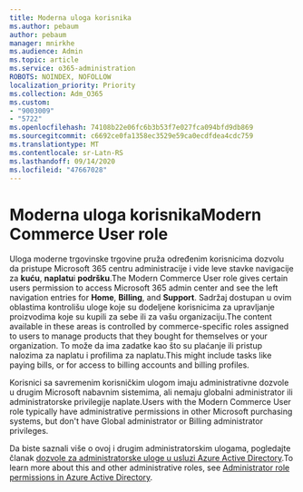 ```yaml
---
title: Moderna uloga korisnika
ms.author: pebaum
author: pebaum
manager: mnirkhe
ms.audience: Admin
ms.topic: article
ms.service: o365-administration
ROBOTS: NOINDEX, NOFOLLOW
localization_priority: Priority
ms.collection: Adm_O365
ms.custom:
- "9003009"
- "5722"
ms.openlocfilehash: 74108b22e06fc6b3b53f7e027fca094bfd9db869
ms.sourcegitcommit: c6692ce0fa1358ec3529e59ca0ecdfdea4cdc759
ms.translationtype: MT
ms.contentlocale: sr-Latn-RS
ms.lasthandoff: 09/14/2020
ms.locfileid: "47667028"
---
```

# <a name="modern-commerce-user-role"></a><span data-ttu-id="52012-102">Moderna uloga korisnika</span><span class="sxs-lookup"><span data-stu-id="52012-102">Modern Commerce User role</span></span>

<span data-ttu-id="52012-103">Uloga moderne trgovinske trgovine pruža određenim korisnicima dozvolu da pristupe Microsoft 365 centru administracije i vide leve stavke navigacije za **kuću**, **naplatu**i **podršku**.</span><span class="sxs-lookup"><span data-stu-id="52012-103">The Modern Commerce User role gives certain users permission to access Microsoft 365 admin center and see the left navigation entries for **Home**, **Billing**, and **Support**.</span></span> <span data-ttu-id="52012-104">Sadržaj dostupan u ovim oblastima kontrolišu uloge koje su dodeljene korisnicima za upravljanje proizvodima koje su kupili za sebe ili za vašu organizaciju.</span><span class="sxs-lookup"><span data-stu-id="52012-104">The content available in these areas is controlled by commerce-specific roles assigned to users to manage products that they bought for themselves or your organization.</span></span> <span data-ttu-id="52012-105">To može da ima zadatke kao što su plaćanje ili pristup nalozima za naplatu i profilima za naplatu.</span><span class="sxs-lookup"><span data-stu-id="52012-105">This might include tasks like paying bills, or for access to billing accounts and billing profiles.</span></span>

<span data-ttu-id="52012-106">Korisnici sa savremenim korisničkim ulogom imaju administrativne dozvole u drugim Microsoft nabavnim sistemima, ali nemaju globalni administrator ili administratorske privilegije naplate.</span><span class="sxs-lookup"><span data-stu-id="52012-106">Users with the Modern Commerce User role typically have administrative permissions in other Microsoft purchasing systems, but don't have Global administrator or Billing administrator privileges.</span></span>

<span data-ttu-id="52012-107">Da biste saznali više o ovoj i drugim administratorskim ulogama, pogledajte članak [dozvole za administratorske uloge u usluzi Azure Active Directory](https://docs.microsoft.com/azure/active-directory/users-groups-roles/directory-assign-admin-roles#modern-commerce-administrator).</span><span class="sxs-lookup"><span data-stu-id="52012-107">To learn more about this and other administrative roles, see [Administrator role permissions in Azure Active Directory](https://docs.microsoft.com/azure/active-directory/users-groups-roles/directory-assign-admin-roles#modern-commerce-administrator).</span></span>